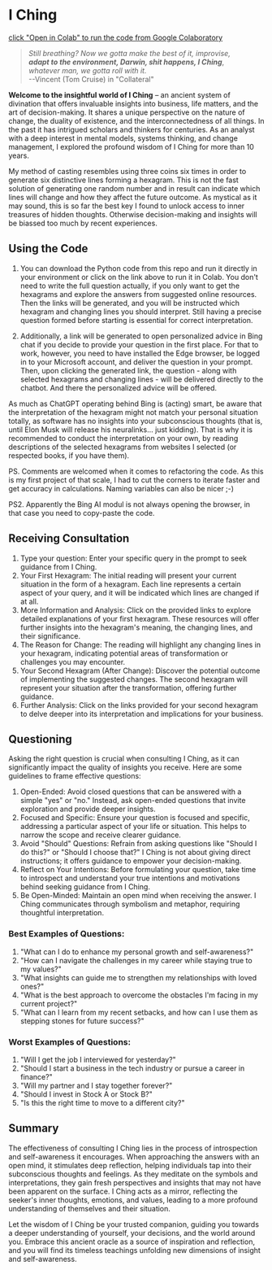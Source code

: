 # I Ching

[click "Open in Colab" to run the code from Google Colaboratory](https://github.com/catch-twenty2/iching/blob/main/iching.ipynb)

> *Still breathing? Now we gotta make the best of it, improvise,* <br>
> ***adapt to the environment, Darwin, shit happens, I Ching***, <br>
> *whatever man, we gotta roll with it.* <br>
> --Vincent (Tom Cruise) in "Collateral"

**Welcome to the insightful world of I Ching** – an ancient system of divination that offers invaluable insights into business, life matters, and the art of decision-making. It shares a unique perspective on the nature of change, the duality of existence, and the interconnectedness of all things. In the past it has intrigued scholars and thinkers for centuries. As an analyst with a deep interest in mental models, systems thinking, and change management, I explored the profound wisdom of I Ching for more than 10 years.

My method of casting resembles using three coins six times in order to generate six distinctive lines forming a hexagram. This is not the fast solution of generating one random number and in result can indicate which lines will change and how they affect the future outcome. As mystical as it may sound, this is so far the best key I found to unlock access to inner treasures of hidden thoughts. Otherwise decision-making and insights will be biassed too much by recent experiences.

## Using the Code
1. You can download the Python code from this repo and run it directly in your environment or click on the link above to run it in Colab. You don't need to write the full question actually, if you only want to get the hexagrams and explore the answers from suggested online resources. Then the links will be generated, and you will be instructed which hexagram and changing lines you should interpret. Still having a precise question formed before starting is essential for correct interpretation.

2. Additionally, a link will be generated to open personalized advice in Bing chat if you decide to provide your question in the first place. For that to work, however, you need to have installed the Edge browser, be logged in to your Microsoft account, and deliver the question in your prompt. Then, upon clicking the generated link, the question - along with selected hexagrams and changing lines - will be delivered directly to the chatbot. And there the personalized advice will be offered.

As much as ChatGPT operating behind Bing is (acting) smart, be aware that the interpretation of the hexagram might not match your personal situation totally, as software has no insights into your subconscious thoughts (that is, until Elon Musk will release his neuralinks... just kidding). That is why it is recommended to conduct the interpretation on your own, by reading descriptions of the selected hexagrams from websites I selected (or respected books, if you have them).

PS. Comments are welcomed when it comes to refactoring the code. As this is my first project of that scale, I had to cut the corners to iterate faster and get accuracy in calculations. Naming variables can also be nicer ;-)

PS2. Apparently the Bing AI modul is not always opening the browser, in that case you need to copy-paste the code.

## Receiving Consultation
1. Type your question: Enter your specific query in the prompt to seek guidance from I Ching.
2. Your First Hexagram: The initial reading will present your current situation in the form of a hexagram. Each line represents a certain aspect of your query, and it will be indicated which lines are changed if at all.
3. More Information and Analysis: Click on the provided links to explore detailed explanations of your first hexagram. These resources will offer further insights into the hexagram's meaning, the changing lines, and their significance.
4. The Reason for Change: The reading will highlight any changing lines in your hexagram, indicating potential areas of transformation or challenges you may encounter.
5. Your Second Hexagram (After Change): Discover the potential outcome of implementing the suggested changes. The second hexagram will represent your situation after the transformation, offering further guidance.
6. Further Analysis: Click on the links provided for your second hexagram to delve deeper into its interpretation and implications for your business.

## Questioning
Asking the right question is crucial when consulting I Ching, as it can significantly impact the quality of insights you receive. Here are some guidelines to frame effective questions:
1. Open-Ended: Avoid closed questions that can be answered with a simple "yes" or "no." Instead, ask open-ended questions that invite exploration and provide deeper insights.
2. Focused and Specific: Ensure your question is focused and specific, addressing a particular aspect of your life or situation. This helps to narrow the scope and receive clearer guidance.
3. Avoid "Should" Questions: Refrain from asking questions like "Should I do this?" or "Should I choose that?" I Ching is not about giving direct instructions; it offers guidance to empower your decision-making.
4. Reflect on Your Intentions: Before formulating your question, take time to introspect and understand your true intentions and motivations behind seeking guidance from I Ching.
5. Be Open-Minded: Maintain an open mind when receiving the answer. I Ching communicates through symbolism and metaphor, requiring thoughtful interpretation.

### Best Examples of Questions:
1. "What can I do to enhance my personal growth and self-awareness?"
2. "How can I navigate the challenges in my career while staying true to my values?"
3. "What insights can guide me to strengthen my relationships with loved ones?"
4. "What is the best approach to overcome the obstacles I'm facing in my current project?"
5. "What can I learn from my recent setbacks, and how can I use them as stepping stones for future success?"

### Worst Examples of Questions:
1. "Will I get the job I interviewed for yesterday?"
2. "Should I start a business in the tech industry or pursue a career in finance?"
3. "Will my partner and I stay together forever?"
4. "Should I invest in Stock A or Stock B?"
5. "Is this the right time to move to a different city?"

## Summary
The effectiveness of consulting I Ching lies in the process of introspection and self-awareness it encourages. When approaching the answers with an open mind, it stimulates deep reflection, helping individuals tap into their subconscious thoughts and feelings. As they meditate on the symbols and interpretations, they gain fresh perspectives and insights that may not have been apparent on the surface. I Ching acts as a mirror, reflecting the seeker's inner thoughts, emotions, and values, leading to a more profound understanding of themselves and their situation.

Let the wisdom of I Ching be your trusted companion, guiding you towards a deeper understanding of yourself, your decisions, and the world around you. Embrace this ancient oracle as a source of inspiration and reflection, and you will find its timeless teachings unfolding new dimensions of insight and self-awareness. 
